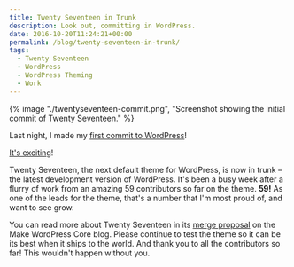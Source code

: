 ```yaml
---
title: Twenty Seventeen in Trunk
description: Look out, committing in WordPress.
date: 2016-10-20T11:24:21+00:00
permalink: /blog/twenty-seventeen-in-trunk/
tags:
  - Twenty Seventeen
  - WordPress
  - WordPress Theming
  - Work
---
```


{% image "./twentyseventeen-commit.png", "Screenshot showing the initial commit of Twenty Seventeen." %}

Last night, I made my [first commit to WordPress](https://core.trac.wordpress.org/changeset/38833/)!

[It's exciting](https://twitter.com/helenhousandi/status/788957937054130176)!

Twenty Seventeen, the next default theme for WordPress, is now in trunk – the latest development version of WordPress. It's been a busy week after a flurry of work from an amazing 59 contributors so far on the theme. **59!** As one of the leads for the theme, that's a number that I'm most proud of, and want to see grow.

You can read more about Twenty Seventeen in its [merge proposal](https://make.wordpress.org/core/2016/10/18/twenty-seventeen-merge-proposal-for-4-7/) on the Make WordPress Core blog. Please continue to test the theme so it can be its best when it ships to the world. And thank you to all the contributors so far! This wouldn't happen without you.
